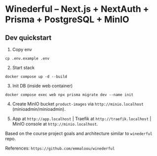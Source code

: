# Winederful – Next.js + NextAuth + Prisma + PostgreSQL + MinIO

## Dev quickstart

1. Copy env

```
cp .env.example .env
```

2. Start stack

```
docker compose up -d --build
```

3. Init DB (inside web container)

```
docker compose exec web npx prisma migrate dev --name init
```

4. Create MinIO bucket `product-images` via `http://minio.localhost` (minioadmin/minioadmin).

5. App at `http://app.localhost` | Traefik at `http://traefik.localhost` | MinIO console at `http://minio.localhost`.

Based on the course project goals and architecture similar to `winederful` repo.

References: `https://github.com/emmaloou/winederful`
